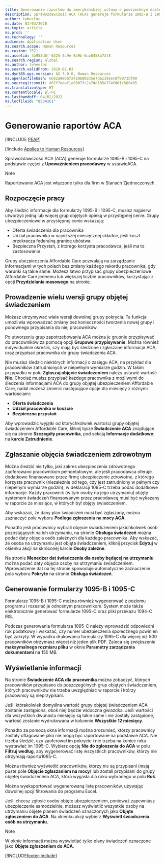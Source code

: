 ```yaml
---
title: Generowanie raportów do amerykańskiej ustawy o powszechnym dostępie do opieki zdrowotnej (Affordable Care Act, ACA)
description: Sprawozdawczość ACA (ACA) generuje formularze 1095-B i 1095-C na podstawie części z **Upoważnieniem pracodawcy** w ustawieACA.
author: twheeloc
ms.date: 02/03/2020
ms.topic: article
ms.prod: ''
ms.technology: ''
audience: Application User
ms.search.scope: Human Resources
ms.custom: 7521
ms.assetid: 3b953d5f-6325-4c9e-8b9b-6ab0458a73f8
ms.search.region: Global
ms.author: twheeloc
ms.search.validFrom: 2020-02-03
ms.dyn365.ops.version: AX 7.0.0, Human Resources
ms.openlocfilehash: 6682a98bb7241060b035e7da1396ec8f8973bf09
ms.sourcegitcommit: d67f7edaf1a50077c2a7dd105e774f86fc586495
ms.translationtype: HT
ms.contentlocale: pl-PL
ms.lasthandoff: 04/02/2022
ms.locfileid: "8534161"
---
```

# <a name="generate-aca-reports"></a>Generowanie raportów ACA


[!INCLUDE [PEAP](../includes/peap-1.md)]

[!include [Applies to Human Resources](../includes/applies-to-hr.md)]

Sprawozdawczość ACA (ACA) generuje formularze 1095-B i 1095-C na podstawie części z **Upoważnieniem pracodawcy** w ustawieACA.

> [!NOTE]
> Raportowanie ACA jest włączone tylko dla firm w Stanach Zjednoczonych.

## <a name="getting-started"></a>Rozpoczęcie pracy

Aby śledzić informacje dla formularzy 1095-B i 1095-C, musisz najpierw utworzyć jedną lub więcej grup objętych opieką w przystępnej cenie. Grupy ubezpieczeniowe w przystępnej cenie wskazują:

- Oferta świadczenia dla pracownika
- Udział pracownika w najniższej miesięcznej składce, jeśli koszt przekracza federalną granicę ubóstwa
- Bezpieczna Przystań, z którego korzysta pracodawca, jeśli ma to zastosowanie

Grupy ubezpieczenia Affordable Care pozwalają na zarządzanie informacjami w tych polach bez zmiany każdego rekordu pracownika, gdy warunki są takie same. Możesz łatwo przypisać grupy ubezpieczeniowe Affordable Care jednemu lub większej liczbie pracowników, korzystając z opcji **Przydzielania masowego** na stronie.

## <a name="maintaining-multiple-versions-of-a-coverage-group"></a>Prowadzenie wielu wersji grupy objętej świadczeniem

Możesz utrzymywać wiele wersji dowolnej grupy pokrycia. Ta funkcja umożliwia wprowadzać zmiany bez konieczności tworzenia nowej grupy i ponownego przypisania do niej pracowników. 

Po utworzeniu grup zapotrzebowania ACA można je grupnie przypisywać do pracowników za pomocą opcji **Grupowe przypisywanie**. Można również indywidualnie określić, czy mają być śledzone i zgłaszane informacje ACA, oraz przypisać pracownika do grupy świadczenia ACA.

Nie musisz śledzić niektórych informacji o zasięgu ACA, na przykład dla pracowników zatrudnionych w niepełnym wymiarze godzin. W takim przypadku w polu **Zgłaszaj objęcie świadczeniem** należy ustawić wartość **Nie**. Chociaż musisz przypisać każdego pracownika z możliwymi do śledzenia informacjami ACA do grupy objętej ubezpieczeniem Affordable Care, nadal możesz zmienić następujące opcje dla miesięcy z różnymi wartościami:

- **Oferta świadczenia**
- **Udział pracownika w koszcie**
- **Bezpieczna przystań**

Aby wprowadzić wyjątki od którychkolwiek wartości grupy objętej świadczeniem Affordable Care, kliknij łącze **Świadczenie ACA** znajdujące się na stronie **Szczegóły pracownika**, pod sekcją **Informacje dodatkowe**: na **karcie Zatrudnienie**.

## <a name="reporting-health-care-coverage"></a>Zgłaszanie objęcia świadczeniem zdrowotnym

Można śledzić nie tylko, jaki zakres ubezpieczenia zdrowotnego zaoferowano pracownikom pełnoetatowym, ale jeśli pracodawca oferuje dodatkowe finansowane przez firmę ubezpieczenie zdrowotne, z którego korzysta pracownik (niezależnie od tego, czy jest zatrudniony w pełnym czy niepełnym wymiarze godzin), w deklaracji 1095-C trzeba podać dodatkowe informacje. Każdy pracownik (w tym osoby na jego utrzymaniu) objęty systemem świadczeń finansowanym przez pracodawcę musi być wykazany w raporcie za miesiące, w których był objęty świadczeniem. 

Aby wskazać, że dany plan świadczeń musi być zgłaszany, można zaznaczyć pole wyboru **Podlega zgłoszeniu na mocy ACA**.

Ponadto jeśli pracownicy wybrali objęcie świadczeniem jakichkolwiek osób pozostających na ich utrzymaniu, na stronie **Obsługa świadczeń** można podać daty objęcia osób zależnych dla każdego pracownika. Aby wskazać, że osoba na utrzymaniu jest objęta świadczeniem, kliknij przycisk **Edytuj** w okienku akcji na skróconej karcie **Osoby zależne**.

Na stronie **Menedżer dat świadczenia dla osoby będącej na utrzymaniu** można podać daty objęcia osoby na utrzymaniu świadczeniem. Wprowadzenie dat na tej stronie spowoduje automatyczne zaznaczenie pola wyboru **Pokryte** na stronie **Obsługa świadczeń**.

## <a name="generate-1095-b-and-1095-c-forms"></a>Generowanie formularzy 1095-B i 1095-C

Formularze 1095-B i 1095-C można również wygenerować z poziomu programu i rozesłać je odnośnym pracownikom. System może także elektronicznie generować formularze 1095-C oraz pliki przekazu 1094-C IRS.  

Podczas generowania formularza 1095-C należy wprowadzić odpowiedni rok podatkowy i wskazać, czy numer ubezpieczenia społecznego powinien być zakryty. W wypadku drukowania formularzy 1095-C dla więcej niż 500 pracowników otrzymasz więcej niż jeden plik PDF. Zaleca się zwiększenie **maksymalnego rozmiaru pliku** w oknie **Parametry zarządzania dokumentami** na 150 MB.

## <a name="viewing-information"></a>Wyświetlanie informacji

Na stronie **Świadczenie ACA dla pracownika** można zobaczyć, których pracowników przypisano do poszczególnych grup objętych świadczeniem, których pracowników nie trzeba uwzględniać w raporcie i którzy pracownicy są nieprzypisani.

Jeśli którakolwiek domyślna wartość grupy objętej świadczeniem ACA zostanie zastąpiona, obok niej będzie widoczna gwiazdka. Jeśli wartości dla wszystkich dwunastu miesięcy są takie same i nie zostały zastąpione, wartość zostanie wydrukowana w kolumnie **Wszystkie 12 miesięcy**.

Ponadto za pomocą okna informacji można zrozumieć, którzy pracownicy zostały oflagowane jako nie mogą być raportowane na podstawie ACA. Nie trzeba śledzić, czy zaoferował im pokrycie i nie trzeba na koniec roku wystawiać im 1095-C. Wybierz opcję **Nie do zgłoszenia do ACA** w polu **Filtruj według**, aby wygenerować listę wszystkich pracowników, którzy nie otrzymają raportu1095-C.

Można również wyświetlić pracowników, którzy nie są przypisani (mają puste pole **Objęcie zgłaszaniem na mocy**) lub zostali przypisani do grupy objętej świadczeniem ACA, która wygasła dla roku wybranego w polu **Rok**.

Można wyeksportować wygenerowaną listę pracowników, używając dowolnej opcji filtrowania do programu Excel.

Jeśli chcesz zgłosić osoby objęte ubezpieczeniem, ponieważ zapewniasz ubezpieczenie samodzielnie, możesz wyświetlić wszystkie osoby na utrzymaniu objęte planem świadczeń oznaczonych jako **Objęte zgłoszeniem do ACA**. Na okienku akcji wybierz **Wyświetl świadczenia osób na utrzymaniu**.

> [!NOTE]
> W oknie informacji można wyświetlać tylko plany świadczeń oznaczone jako **Objęte zgłoszeniem do ACA**.


[!INCLUDE[footer-include](../includes/footer-banner.md)]
